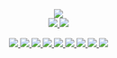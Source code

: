 <div align="center">
  <a href="https://github.com/yehwankim23?tab=repositories">
    <img src="https://capsule-render.vercel.app/api?type=soft&height=100&text=김예환%20Ye-Hwan%20Kim%20(Sam)&fontSize=50&fontAlignY=55&animation=twinkling&color=0d1117&fontColor=c9d1d9" />
  </a>
</div>

<div align="center">
  <a href="https://github.com/yehwankim23?tab=repositories">
    <img src="https://github-readme-stats.vercel.app/api?username=yehwankim23&show_icons=true&count_private=true&line_height=24&title_color=58a6ff&icon_color=8b949e&text_color=c9d1d9&bg_color=0d1117&cache_seconds=1800&custom_title=GitHub%20Stats&border_color=30363d" />
  </a>
  <a href="https://github.com/yehwankim23?tab=repositories">
    <img src="https://github-readme-stats.vercel.app/api/top-langs/?username=yehwankim23&card_width=297&title_color=58a6ff&text_color=c9d1d9&bg_color=0d1117&cache_seconds=1800&layout=compact&langs_count=8&custom_title=Top%20Languages&border_color=30363d" />
  </a>
</div>

<br />

<div align="center">
  <a href="https://github.com/yehwankim23?tab=repositories&language=ti+program">
    <img src="https://img.shields.io/static/v1?label=2014&message=TI-BASIC&color=A0AA87" />
  </a>
  <a href="https://github.com/yehwankim23?tab=repositories&language=java">
    <img src="https://img.shields.io/static/v1?label=2015&message=Java&color=B07219" />
  </a>
  <a href="https://github.com/yehwankim23?tab=repositories&language=processing">
    <img src="https://img.shields.io/static/v1?label=2018&message=Processing&color=0096D8" />
  </a>
  <a href="https://github.com/yehwankim23?tab=repositories&language=dart">
    <img src="https://img.shields.io/static/v1?label=2020&message=Dart&color=00B4AB" />
  </a>
  <a href="https://github.com/yehwankim23?tab=repositories&language=c%2B%2B">
    <img src="https://img.shields.io/static/v1?label=2020&message=C%2B%2B&color=F34B7D" />
  </a>
  <a href="https://github.com/yehwankim23?tab=repositories&language=python">
    <img src="https://img.shields.io/static/v1?label=2021&message=Python&color=3572A5" />
  </a>
  <a href="https://github.com/yehwankim23?tab=repositories&language=javascript">
    <img src="https://img.shields.io/static/v1?label=2021&message=JavaScript&color=F1E05A" />
  </a>
  <a href="https://github.com/yehwankim23?tab=repositories&language=powershell">
    <img src="https://img.shields.io/static/v1?label=2021&message=PowerShell&color=012456" />
  </a>
  <a href="https://github.com/yehwankim23?tab=repositories&language=vbscript">
    <img src="https://img.shields.io/static/v1?label=2021&message=VBScript&color=15DCDC" />
  </a>
</div>
